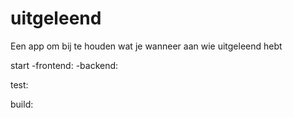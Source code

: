 # uitgeleend
Een app om bij te houden wat je wanneer aan wie uitgeleend hebt

start
-frontend:
-backend:

test:

build: